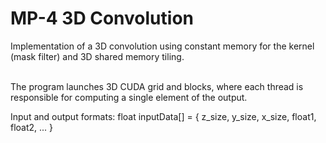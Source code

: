 # MP-4 3D Convolution

Implementation of a 3D convolution using constant memory for the kernel (mask filter) and 3D shared memory tiling. </br> </br>

The program launches 3D CUDA grid and blocks, where each thread is responsible for computing a single element of the output. </br> 

Input and output formats: float inputData[] = { z_size, y_size, x_size, float1, float2, ... } </br> 
